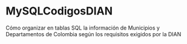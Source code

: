 # MySQLCodigosDIAN
Cómo organizar en tablas SQL la información de Municipios y Departamentos de Colombia según los requisitos exigidos por la DIAN
